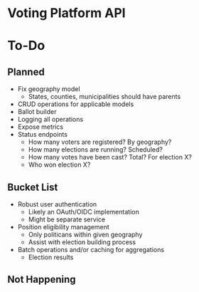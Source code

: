 # Voting Platform API

# To-Do
## Planned
- Fix geography model
    - States, counties, municipalities should have parents
- CRUD operations for applicable models
- Ballot builder
- Logging all operations
- Expose metrics
- Status endpoints
    - How many voters are registered? By geography?
    - How many elections are running? Scheduled?
    - How many votes have been cast? Total? For election X?
    - Who won election X?

## Bucket List
- Robust user authentication
    - Likely an OAuth/OIDC implementation
    - Might be separate service
- Position eligibility management
    - Only politicans within given geography
    - Assist with election building process
- Batch operations and/or caching for aggregations
    - Election results

## Not Happening